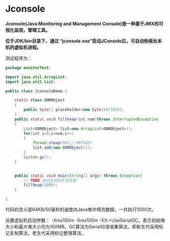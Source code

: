 # Jconsole

**Jconsole(Java Monitoring and Management Console)是一种基于JMX的可视化监视，管理工具。**

**位于JDK/bin目录下，通过 “jconsole.exe”启动JConsole后，可自动检索处本机的虚拟机进程。**

测试程序为：

```java
package monitorTest;

import java.util.ArrayList;
import java.util.List;

public class JconsoleDemo {

    static class OOMObject
    {
        public byte[] placeholder=new byte[64*1024];
    }
    public static void fillheap(int num)throws InterruptedException
    {
        List<OOMObject> list=new ArrayList<OOMObject>();
        for(int i=0;i<num;i++)
        {
            Thread.sleep(50);//稍作延时
            list.add(new OOMObject());
        }
        System.gc();
    }


    public static void main(String[] args) throws Exception{
        // TODO 自动生成的方法存根
        fillheap(1000);
    }

}
```

代码的含义是64KB/50毫秒的速度向Java堆中填充数据，一共执行1000次。

设置虚拟机启动参数： -Xms100m -Xmx100m -XX:+UseSerialGC。表示初始堆大小和最大堆大小均为100MB，GC算法为Serial垃圾收集算法，即新生代采用标记复制算法，老生代采用标记整理算法。



